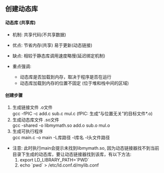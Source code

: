 ## 创建动态库

#### 动态库 (共享库)

- 机制: 共享代码(不共享数据)
- 优点: 节省内存(共享) 易于更新(动态链接)
- 缺点: 相较于静态库调用速度略慢(延迟绑定机制)

- 重点强调:  
    - 动态库是否加载到内存，取决于程序是否在运行  
    - 动态库加载到内存的位置不固定 (位于堆和栈中间的区域)  

#### 创建步骤

1. 生成链接文件 .o文件  
  gcc -fPIC -c add.c sub.c mul.c (fPIC: 生成“与位置无关”的目标文件*.o)  
2. 生成动态库文件 .so文件  
  gcc -shared -o libmymath.so add.o sub.o mul.o  
3. 生成可执行程序  
  gcc main.c -o main -L库路径 -l库名 -I头文件路径  

- 注意: 此时执行main会提示未找到libmymath.so, 因为动态链接器找不到当前目录下生成的动态库，要让动态链接器找到该库，有以下方法:
  1. export LD_LIBRARY_PATH=\`PWD\`
  2. echo \`pwd\` > /etc/ld.conf.d/mylib.conf

